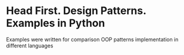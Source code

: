 # Head First. Design Patterns. Examples in Python
Examples were written for comparison OOP patterns implementation in different languages
